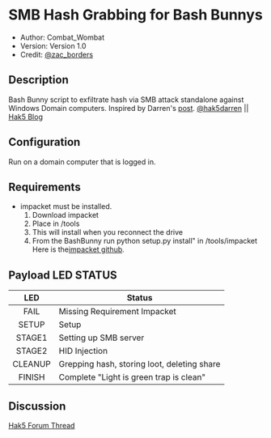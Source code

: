 # SMB Hash Grabbing for Bash Bunnys

* Author: Combat_Wombat
* Version: Version 1.0
* Credit: <a href="https://twitter.com/zac_borders" target=_blank>@zac_borders</a>

## Description
Bash Bunny script to exfiltrate hash via SMB attack standalone against Windows Domain computers.
Inspired by Darren's <a href="https://twitter.com/hak5darren/status/869575984483147777" target=_blank>post</a>.  <a href="https://twitter.com/hak5darren" target=_blank>@hak5darren</a> || <a href="https://hakshop.com/blogs/news/whats-the-quickest-way-to-steal-a-windows-password-hash" target=_blank>Hak5 Blog</a>

## Configuration

Run on a domain computer that is logged in.

## Requirements

* impacket must be installed.
	1) Download impacket
	2) Place in /tools
	3) This will install when you reconnect the drive
	4) From the BashBunny run python setup.py install" in /tools/impacket
Here is the<a href="https://github.com/CoreSecurity/impacket" target=_blank>impacket github</a>.


## Payload LED STATUS

|   LED   | Status                                      |
|:-------:|---------------------------------------------|
| FAIL    | Missing Requirement Impacket                |
| SETUP   | Setup                                       |
| STAGE1  | Setting up SMB server                       |
| STAGE2  | HID Injection                               |
| CLEANUP | Grepping hash, storing loot, deleting share |
| FINISH  | Complete "Light is green trap is clean"     |

## Discussion
[Hak5 Forum Thread](https://forums.hak5.org/index.php?/topic/40240-poisontap-on-the-bunny/ "Hak5 Forum Thread")
